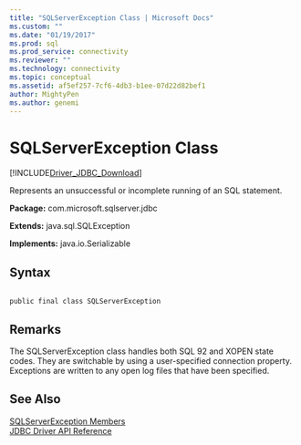```yaml
---
title: "SQLServerException Class | Microsoft Docs"
ms.custom: ""
ms.date: "01/19/2017"
ms.prod: sql
ms.prod_service: connectivity
ms.reviewer: ""
ms.technology: connectivity
ms.topic: conceptual
ms.assetid: af5ef257-7cf6-4db3-b1ee-07d22d82bef1
author: MightyPen
ms.author: genemi
---
```

# SQLServerException Class
[!INCLUDE[Driver_JDBC_Download](../../../includes/driver_jdbc_download.md)]

  Represents an unsuccessful or incomplete running of an SQL statement.  
  
 **Package:** com.microsoft.sqlserver.jdbc  
  
 **Extends:** java.sql.SQLException  
  
 **Implements:** java.io.Serializable  
  
## Syntax  
  
```  
  
public final class SQLServerException  
```  
  
## Remarks  
 The SQLServerException class handles both SQL 92 and XOPEN state codes. They are switchable by using a user-specified connection property. Exceptions are written to any open log files that have been specified.  
  
## See Also  
 [SQLServerException Members](../../../connect/jdbc/reference/sqlserverexception-members.md)   
 [JDBC Driver API Reference](../../../connect/jdbc/reference/jdbc-driver-api-reference.md)  
  
  
